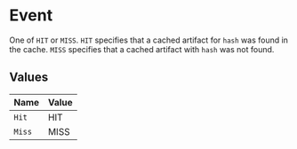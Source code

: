 # Event

One of `HIT` or `MISS`. `HIT` specifies that a cached artifact for `hash` was found in the cache. `MISS` specifies that a cached artifact with `hash` was not found.


## Values

| Name   | Value  |
| ------ | ------ |
| `Hit`  | HIT    |
| `Miss` | MISS   |
